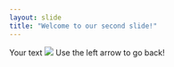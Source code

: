 ```yaml
---
layout: slide
title: "Welcome to our second slide!"
---
```

Your text ![](https://hips.hearstapps.com/hmg-prod.s3.amazonaws.com/images/inspirational-quotes-william-james-1562000241.png)
Use the left arrow to go back!
